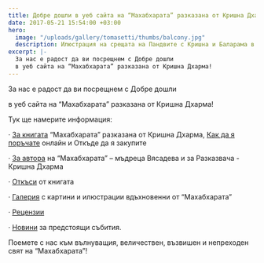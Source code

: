 ```yaml
---
title: Добре дошли в уеб сайта на “Махабхарата” разказана от Кришна Дхарма!
date: 2017-05-21 15:54:00 +03:00
hero:
  image: "/uploads/gallery/tomasetti/thumbs/balcony.jpg"
  description: Илюстрация на срещата на Пандвите с Кришна и Баларама в Дварака.
excerpt: |-
  За нас е радост да ви посрещнем с Добре дошли
  в уеб сайта на “Махабхарата” разказана от Кришна Дхарма!
---
```


За нас е радост да ви посрещнем с Добре дошли

в уеб сайта на “Махабхарата” разказана от Кришна Дхарма!

Тук ще намерите информация:

· [За книгата](http://www.mahabharata.bg/about-book/) “Махабхарата” разказана от Кришна Дхарма, [Как да я поръчате](http://www.mahabharata.bg/buy/) онлайн и Откъде да я закупите

· [За автора](http://www.mahabharata.bg/about-author/) на “Махабхарата” – мъдреца Вясадева и за Разказвача - Кришна Дхарма

· [Откъси](http://www.mahabharata.bg/explore/) от книгата

· [Галерия](http://www.mahabharata.bg/gallery/) с картини и илюстрации вдъхновенни от “Махабхарата”

· [Рецензии](http://www.mahabharata.bg/reviews/)

· [Новини](http://www.mahabharata.bg/posts/) за предстоящи събития.

Поемете с нас към вълнуващия, величествен, възвишен и непреходен свят на “Махабхарата”!
